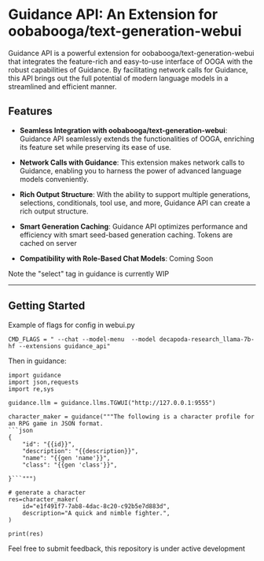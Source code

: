 # Guidance API: An Extension for oobabooga/text-generation-webui



Guidance API is a powerful extension for oobabooga/text-generation-webui that integrates the feature-rich and easy-to-use interface of OOGA with the robust capabilities of Guidance. By facilitating network calls for Guidance, this API brings out the full potential of modern language models in a streamlined and efficient manner.

## Features 

- **Seamless Integration with oobabooga/text-generation-webui**: Guidance API seamlessly extends the functionalities of OOGA, enriching its feature set while preserving its ease of use.

- **Network Calls with Guidance**: This extension makes network calls to Guidance, enabling you to harness the power of advanced language models conveniently.

- **Rich Output Structure**: With the ability to support multiple generations, selections, conditionals, tool use, and more, Guidance API can create a rich output structure.

- **Smart Generation Caching**: Guidance API optimizes performance and efficiency with smart seed-based generation caching. Tokens are cached on server

- **Compatibility with Role-Based Chat Models**: Coming Soon

Note the "select" tag in guidance is currently WIP

---



## Getting Started 
Example of flags for config in webui.py
```
CMD_FLAGS = " --chat --model-menu  --model decapoda-research_llama-7b-hf --extensions guidance_api"

```

Then in guidance:


```
import guidance
import json,requests
import re,sys

guidance.llm = guidance.llms.TGWUI("http://127.0.0.1:9555")

character_maker = guidance("""The following is a character profile for an RPG game in JSON format.
```json
{
    "id": "{{id}}",
    "description": "{{description}}",
    "name": "{{gen 'name'}}",
    "class": "{{gen 'class'}}",

}```""")

# generate a character
res=character_maker(
    id="e1f491f7-7ab8-4dac-8c20-c92b5e7d883d",
    description="A quick and nimble fighter.",
)

print(res)
```

Feel free to submit feedback, this repository is under active development

